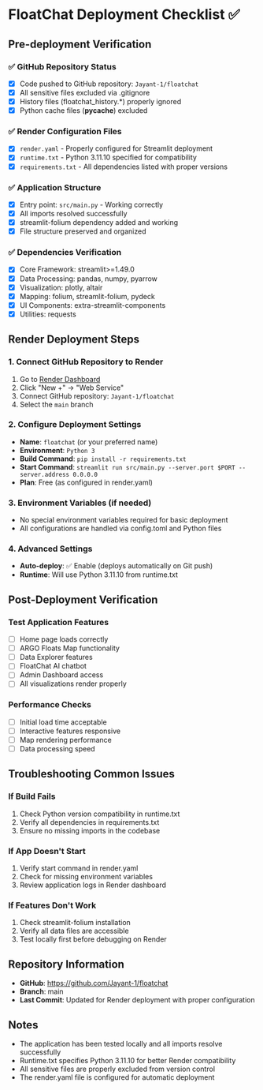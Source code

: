 # FloatChat Deployment Checklist ✅

## Pre-deployment Verification

### ✅ GitHub Repository Status

- [x] Code pushed to GitHub repository: `Jayant-1/floatchat`
- [x] All sensitive files excluded via .gitignore
- [x] History files (floatchat_history.\*) properly ignored
- [x] Python cache files (**pycache**) excluded

### ✅ Render Configuration Files

- [x] `render.yaml` - Properly configured for Streamlit deployment
- [x] `runtime.txt` - Python 3.11.10 specified for compatibility
- [x] `requirements.txt` - All dependencies listed with proper versions

### ✅ Application Structure

- [x] Entry point: `src/main.py` - Working correctly
- [x] All imports resolved successfully
- [x] streamlit-folium dependency added and working
- [x] File structure preserved and organized

### ✅ Dependencies Verification

- [x] Core Framework: streamlit>=1.49.0
- [x] Data Processing: pandas, numpy, pyarrow
- [x] Visualization: plotly, altair
- [x] Mapping: folium, streamlit-folium, pydeck
- [x] UI Components: extra-streamlit-components
- [x] Utilities: requests

## Render Deployment Steps

### 1. Connect GitHub Repository to Render

1. Go to [Render Dashboard](https://dashboard.render.com)
2. Click "New +" → "Web Service"
3. Connect GitHub repository: `Jayant-1/floatchat`
4. Select the `main` branch

### 2. Configure Deployment Settings

- **Name**: `floatchat` (or your preferred name)
- **Environment**: `Python 3`
- **Build Command**: `pip install -r requirements.txt`
- **Start Command**: `streamlit run src/main.py --server.port $PORT --server.address 0.0.0.0`
- **Plan**: Free (as configured in render.yaml)

### 3. Environment Variables (if needed)

- No special environment variables required for basic deployment
- All configurations are handled via config.toml and Python files

### 4. Advanced Settings

- **Auto-deploy**: ✅ Enable (deploys automatically on Git push)
- **Runtime**: Will use Python 3.11.10 from runtime.txt

## Post-Deployment Verification

### Test Application Features

- [ ] Home page loads correctly
- [ ] ARGO Floats Map functionality
- [ ] Data Explorer features
- [ ] FloatChat AI chatbot
- [ ] Admin Dashboard access
- [ ] All visualizations render properly

### Performance Checks

- [ ] Initial load time acceptable
- [ ] Interactive features responsive
- [ ] Map rendering performance
- [ ] Data processing speed

## Troubleshooting Common Issues

### If Build Fails

1. Check Python version compatibility in runtime.txt
2. Verify all dependencies in requirements.txt
3. Ensure no missing imports in the codebase

### If App Doesn't Start

1. Verify start command in render.yaml
2. Check for missing environment variables
3. Review application logs in Render dashboard

### If Features Don't Work

1. Check streamlit-folium installation
2. Verify all data files are accessible
3. Test locally first before debugging on Render

## Repository Information

- **GitHub**: https://github.com/Jayant-1/floatchat
- **Branch**: main
- **Last Commit**: Updated for Render deployment with proper configuration

## Notes

- The application has been tested locally and all imports resolve successfully
- Runtime.txt specifies Python 3.11.10 for better Render compatibility
- All sensitive files are properly excluded from version control
- The render.yaml file is configured for automatic deployment
